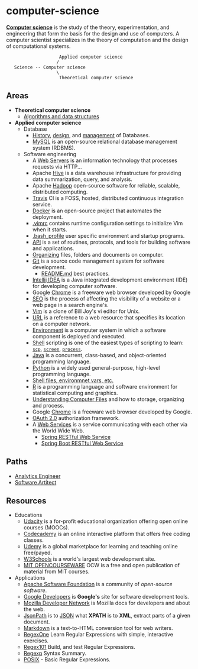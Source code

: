 # computer-science

[**Computer science**](https://en.wikipedia.org/wiki/Computer_science#Software_engineering) is the study of the theory, experimentation, and engineering that form the basis for the design and use of computers. A computer scientist specializes in the theory of computation and the design of computational systems.

                        Applied computer science
                       / 
       Science -- Computer science 
                       \
                        Theoretical computer science 

## Areas

- **Theoretical computer science**
    - [Algorithms and data structures](/docs/algorithms-and-data-structures.md)
- **Applied computer science**
    - Database
        - [History](/docs/database-history.md), [design](/docs/database-design-managment.md), and [management](/docsdatabase-design-managment.md) of Databases.
        - [MySQL](/docs/databases/mysql.md) is an open-source relational database management system (RDBMS).
    - Software engineering
        - A [Web Servers](/docs/web/servers.md) is an information technology that processes requests via HTTP...
        - Apache [Hive](/docs/hive.md) is a data warehouse infrastructure for providing data summarization, query, and analysis.
        - Apache [Hadoop](/docs/hadoop.md) open-source software for reliable, scalable, distributed computing.
        - [Travis](/docs/travis.md) CI is a FOSS, hosted, distributed continuous integration service.
        - [Docker](/docs/docker.md) is an open-source project that automates the deployment.
        - [.vimrc](/docs/config-files/.vimrc) contains runtime configuration settings to initialize Vim when it starts.
        - [.bash_profile](/src/main/bash/.bash_profile) user specific environment and startup programs.
        - [API](/docs/api.md) is a set of routines, protocols, and tools for building software and applications.
        - [Organizing](/docs/organizing.md) files, folders and documents on computer.
        - [Git](docs/git.md) is a source code management system for software development.
          - [README.md](/docs/git-readme.md) best practices.
        - [Intellij IDEA](docs/intellij-idea.md) is a Java integrated development environment (IDE) for developing computer software.
        - Google [Chrome](docs/chrome.md) is a freeware web browser developed by Google
        - [SEO](docs/misc/seo.md) is the process of affecting the visibility of a website or a web page in a search engine's.
        - [Vim](/docs/misc/vim.md) is a clone of Bill Joy's vi editor for Unix.
        - [URL](/docs/misc/url.md) is a reference to a web resource that specifies its location on a computer network.
        - [Environment](/docs/misc/environments.md) is a computer system in which a software component is deployed and executed.  
        - [Shell](/docs/programming/shell.md) scripting is one of the easiest types of scripting to learn: [`scp`](/docs/shell.md#scp), [`screen`](/docs/shell.md#screen), [`process`](/docs/shell.md#process).
        - [Java](/docs/java.md) is a concurrent, class-based, and object-oriented programming language.
        - [Python](/docs/programming/python.md) is a widely used general-purpose, high-level programming language.
        - [Shell files, environmnet vars, etc.](/docs/programming/shell.md)
        - [R](/docs/programming/r.md) is a programming language and software environment for statistical computing and graphics.
        - [Understanding Computer Files](/docs/misc/organizing.md) and how to storage, organizing and process.
        - Google [Chrome](/docs/misc/chrome.md) is a freeware web browser developed by Google.
        - [OAuth 2.0](/docs/security/oauth2.0.md) authorization framework.
        - A [Web Services](/docs/web/services.md) is a service communicating with each other via the World Wide Web.
            - [Spring RESTful Web Service](https://github.com/vsamov/spring-skeleton)
            - [Spring Boot RESTful Web Service](https://github.com/vsamov/spring-boot-skeleton)

## Paths

- [Analytics Engineer](/docs/data-engineering.md)
- [Software Artitect](/docs/software-arhitecture.md)

## Resources

- Educations
     - [Udacity](https://www.udacity.com/) is a for-profit educational organization offering open online courses (MOOCs).
     - [Codecademy](https://www.codecademy.com/) is an online interactive platform that offers free coding classes.
     - [Udemy](https://www.udemy.com/) is a global marketplace for learning and teaching online free/payed.
     - [W3Schools](http://www.w3schools.com/) is a world's largest web development site.
     - [MIT OPENCOURSEWARE](https://ocw.mit.edu/index.htm) OCW is a free and open publication of material from MIT courses.
- Applications
     - [Apache Software Foundation](http://www.apache.org/) is a community of *open-source software*.
     - [Google Developers](https://developers.google.com/) is **Google's** site for software development tools.
     - [Mozilla Developer Network](https://developer.mozilla.org) is Mozilla docs for developers and about the web.
     - [JsonPath](https://code.google.com/p/json-path/) is to [JSON](http://www.json.org/) what **XPATH** is to **XML**, extract parts of a given document.
     - [Markdown](http://daringfireball.net/projects/markdown/) is a text-to-HTML conversion tool for web writers.
     - [RegexOne](http://regexone.com/) Learn Regular Expressions with simple, interactive exercises.
     - [Regex101](https://regex101.com/) Build, and test Regular Expressions.
     - [Regexp](http://webcache.googleusercontent.com/search?q=cache%3ahttp://www.greenend.org.uk/rjk/2002/06/regexp.html)  Syntax Summary.
     - [POSIX](https://en.wikibooks.org/wiki/Regular_Expressions/POSIX_Basic_Regular_Expressions) - Basic Regular Expressions.
